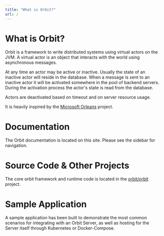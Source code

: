 ```yaml
---
title: "What is Orbit?"
url: /
---
```


# What is Orbit?

Orbit is a framework to write distributed systems using virtual actors on the JVM. A virtual actor is an object that interacts with the world using asynchronous messages.

At any time an actor may be active or inactive. Usually the state of an inactive actor will reside in the database. When a message is sent to an inactive actor it will be activated somewhere in the pool of backend servers. During the activation process the actor's state is read from the database.

Actors are deactivated based on timeout and on server resource usage.

It is heavily inspired by the [Microsoft Orleans](https://github.com/dotnet/Orleans) project.

# Documentation
The Orbit documentation is located on this site. Please see the sidebar for navigation.

# Source Code & Other Projects
The core orbit framework and runtime code is located in the [orbit/orbit](https://github.com/orbit/orbit) project.

# Sample Application
A sample application has been built to demonstrate the most common scenarios for integrating with an Orbit Server, as well as hosting for the Server itself through Kubernetes or Docker-Compose.
